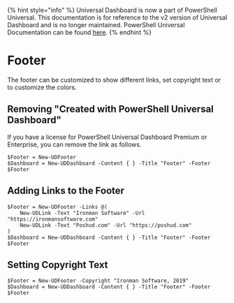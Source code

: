 ﻿{% hint style="info" %}
Universal Dashboard is now a part of PowerShell Universal. This documentation is for reference to the v2 version of Universal Dashboard and is no longer maintained. PowerShell Universal Documentation can be found [here](https://docs.ironmansoftware.com).
{% endhint %}


# Footer

The footer can be customized to show different links, set copyright text or to customize the colors. 

## Removing "Created with PowerShell Universal Dashboard"

If you have a license for PowerShell Universal Dashboard Premium or Enterprise, you can remove the link as follows. 

```text
$Footer = New-UDFooter 
$Dashboard = New-UDDashboard -Content { } -Title "Footer" -Footer $Footer
```

## Adding Links to the Footer 

```text
$Footer = New-UDFooter -Links @(
    New-UDLink -Text "Ironman Software" -Url "https://ironmansoftware.com"
    New-UDLink -Text "Poshud.com" -Url "https://poshud.com"
)
$Dashboard = New-UDDashboard -Content { } -Title "Footer" -Footer $Footer
```

## Setting Copyright Text

```text
$Footer = New-UDFooter -Copyright "Ironman Software, 2019"
$Dashboard = New-UDDashboard -Content { } -Title "Footer" -Footer $Footer
```




